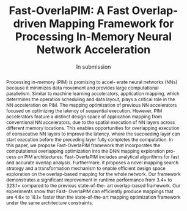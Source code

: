 ---
title: "Fast-OverlaPIM: A Fast Overlap-driven Mapping Framework for Processing In-Memory Neural Network Acceleration"
date: In submission
publishDate: In submission
authors: ["Xuan Wang", "Minxuan Zhou", "Tajana Rosing"]
publication_types: ["1"]
abstract: "Processing in-memory (PIM) is promising to accel-
erate neural networks (NNs) because it minimizes data movement
and provides large computational parallelism. Similar to machine
learning accelerators, application mapping, which determines the
operation scheduling and data layout, plays a critical role in the
NN acceleration on PIM. The mapping optimization of previous
NN accelerators focused on optimizing the latency of sequential
execution. However, PIM accelerators feature a distinct design
space of application mapping from conventional NN accelerators,
due to the spatial execution of NN layers across different memory
locations. This enables opportunities for overlapping execution
of consecutive NN layers to improve the latency, where the
succeeding layer can start execution before the preceding layer
fully completes the computation. In this paper, we propose
Fast-OverlaPIM framework that incorporates the computational
overlapping optimization into the DNN mapping exploration pro-
cess on PIM architectures. Fast-OverlaPIM includes analytical
algorithms for fast and accurate overlap analysis. Furthermore,
it proposes a novel mapping search strategy and a transformation
mechanism to enable efficient design space exploration on the
overlap-based mapping for the whole network. Our framework
demonstrates a significant improvement in runtime performance
from 3.4× to 323.1× compared to the previous state-of-the-
art overlap-based framework. Our experiments show that Fast-
OverlaPIM can efficiently produce mappings that are 4.6×
to 18.1× faster than the state-of-the-art mapping optimization
framework under the same architecture constraints."
featured: true
publication: "(in submission)."
links:
  - icon_pack: fas
    icon: scroll
    name: Link
---